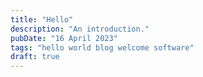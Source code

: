 ```yaml
---
title: "Hello"
description: "An introduction."
pubDate: "16 April 2023"
tags: "hello world blog welcome software"
draft: true
---
```


